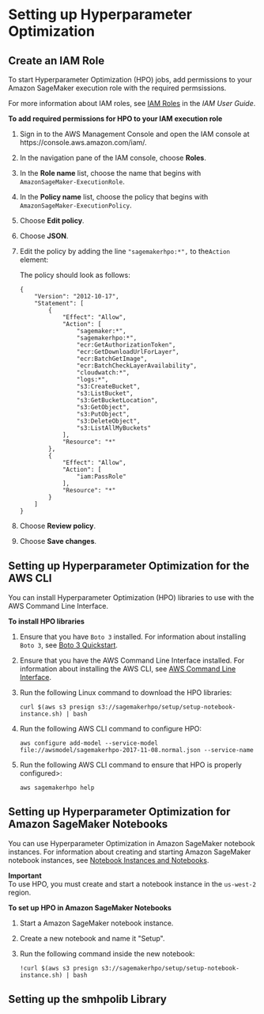 # Setting up Hyperparameter Optimization<a name="hpo-setup"></a>

## Create an IAM Role<a name="hpo-auth"></a>

To start Hyperparameter Optimization \(HPO\) jobs, add permissions to your Amazon SageMaker execution role with the required permsissions\.

For more information about IAM roles, see [IAM Roles](http://docs.aws.amazon.com/IAM/latest/UserGuide/id_roles.html) in the *IAM User Guide*\.

**To add required permissions for HPO to your IAM execution role**

1. Sign in to the AWS Management Console and open the IAM console at https://console\.aws\.amazon\.com/iam/\. 

1. In the navigation pane of the IAM console, choose **Roles**\.

1. In the **Role name** list, choose the name that begins with `AmazonSageMaker-ExecutionRole`\.

1. In the **Policy name** list, choose the policy that begins with `AmazonSageMaker-ExecutionPolicy`\.

1. Choose **Edit policy**\.

1. Choose **JSON**\.

1. Edit the policy by adding the line `"sagemakerhpo:*",` to the`Action` element:

   The policy should look as follows:

   ```
   {
       "Version": "2012-10-17",
       "Statement": [
           {
               "Effect": "Allow",
               "Action": [
                   "sagemaker:*",
                   "sagemakerhpo:*",
                   "ecr:GetAuthorizationToken",
                   "ecr:GetDownloadUrlForLayer",
                   "ecr:BatchGetImage",
                   "ecr:BatchCheckLayerAvailability",
                   "cloudwatch:*",
                   "logs:*",
                   "s3:CreateBucket",
                   "s3:ListBucket",
                   "s3:GetBucketLocation",
                   "s3:GetObject",
                   "s3:PutObject",
                   "s3:DeleteObject",
                   "s3:ListAllMyBuckets"
               ],
               "Resource": "*"
           },
           {
               "Effect": "Allow",
               "Action": [
                   "iam:PassRole"
               ],
               "Resource": "*"
           }
       ]
   }
   ```

1. Choose **Review policy**\.

1. Choose **Save changes**\.

## Setting up Hyperparameter Optimization for the AWS CLI<a name="hpo-cli"></a>

You can install Hyperparameter Optimization \(HPO\) libraries to use with the AWS Command Line Interface\.

**To install HPO libraries**

1. Ensure that you have `Boto 3` installed\. For information about installing `Boto 3`, see [Boto 3 Quickstart](http://boto3.readthedocs.io/en/latest/guide/quickstart.html)\.

1. Ensure that you have the AWS Command Line Interface installed\. For information about installing the AWS CLI, see [AWS Command Line Interface](https://aws.amazon.com/cli/)\.

1. Run the following Linux command to download the HPO libraries:

   ```
   curl $(aws s3 presign s3://sagemakerhpo/setup/setup-notebook-instance.sh) | bash
   ```

1. Run the following AWS CLI command to configure HPO:

   ```
   aws configure add-model --service-model file://awsmodel/sagemakerhpo-2017-11-08.normal.json --service-name
   ```

1. Run the following AWS CLI command to ensure that HPO is properly configured>:

   ```
   aws sagemakerhpo help
   ```

## Setting up Hyperparameter Optimization for Amazon SageMaker Notebooks<a name="hpo-notebook"></a>

You can use Hyperparameter Optimization in Amazon SageMaker notebook instances\. For information about creating and starting Amazon SageMaker notebook instances, see [Notebook Instances and Notebooks](how-it-works-notebooks-instances.md)\.

**Important**  
To use HPO, you must create and start a notebook instance in the `us-west-2` region\. 

**To set up HPO in Amazon SageMaker Notebooks**

1. Start a Amazon SageMaker notebook instance\.

1. Create a new notebook and name it "Setup"\.

1. Run the following command inside the new notebook:

   ```
   !curl $(aws s3 presign s3://sagemakerhpo/setup/setup-notebook-instance.sh) | bash
   ```

## Setting up the smhpolib Library<a name="hpo-smhpolib"></a>